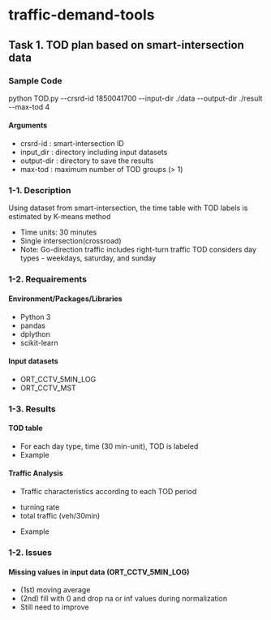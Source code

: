# traffic-demand-tools
## Task 1. TOD plan based on smart-intersection data
### Sample Code
python TOD.py --crsrd-id 1850041700 --input-dir ./data --output-dir ./result --max-tod 4

#### Arguments
* crsrd-id : smart-intersection ID
* input_dir : directory including input datasets
* output-dir : directory to save the results
* max-tod : maximum number of TOD groups (> 1)

### 1-1. Description
Using dataset from smart-intersection, the time table with TOD labels is estimated by K-means method
- Time units: 30 minutes
- Single intersection(crossroad)
- Note: Go-direction traffic includes right-turn traffic
        TOD considers day types - weekdays, saturday, and sunday

### 1-2. Requairements
#### Environment/Packages/Libraries
* Python 3
* pandas
* dplython
* scikit-learn

#### Input datasets
* ORT_CCTV_5MIN_LOG
* ORT_CCTV_MST

### 1-3. Results
#### TOD table
* For each day type, time (30 min-unit), TOD is labeled
* Example

#### Traffic Analysis
* Traffic characteristics according to each TOD period
- turning rate
- total traffic (veh/30min)
* Example

### 1-2. Issues
#### Missing values in input data (ORT_CCTV_5MIN_LOG)
* (1st) moving average
* (2nd) fill with 0 and drop na or inf values during normalization
* Still need to improve
